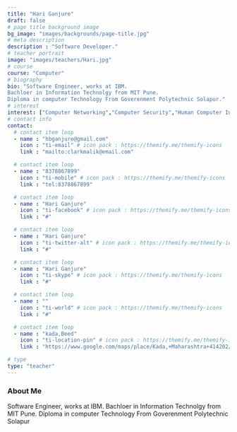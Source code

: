 ```yaml
---
title: "Hari Ganjure"
draft: false
# page title background image
bg_image: "images/backgrounds/page-title.jpg"
# meta description
description : "Software Developer."
# teacher portrait
image: "images/teachers/Hari.jpg"
# course
course: "Computer"
# biography
bio: "Software Engineer, works at IBM. 
Bachloer in Information Technolgy from MIT Pune.
Diploma in computer Technology From Goverenment Polytechnic Solapur."
# interest
interest: ["Computer Networking","Computer Security","Human Computer Interfacing"]
# contact info
contact:
  # contact item loop
  - name : "hbganjure@gmail.com"
    icon : "ti-email" # icon pack : https://themify.me/themify-icons
    link : "mailto:clarkmalik@email.com"

  # contact item loop
  - name : "8378867899"
    icon : "ti-mobile" # icon pack : https://themify.me/themify-icons
    link : "tel:8378867899"

  # contact item loop
  - name : "Hari Ganjure"
    icon : "ti-facebook" # icon pack : https://themify.me/themify-icons
    link : "#"

  # contact item loop
  - name : "Hari Ganjure"
    icon : "ti-twitter-alt" # icon pack : https://themify.me/themify-icons
    link : "#"

  # contact item loop
  - name : "Hari Ganjure"
    icon : "ti-skype" # icon pack : https://themify.me/themify-icons
    link : "#"

  # contact item loop
  - name : ""
    icon : "ti-world" # icon pack : https://themify.me/themify-icons
    link : "#"

  # contact item loop
  - name : "kada,Beed"
    icon : "ti-location-pin" # icon pack : https://themify.me/themify-icons
    link : "https://www.google.com/maps/place/Kada,+Maharashtra+414202/@18.8939839,75.0713825,15z/data=!3m1!4b1!4m5!3m4!1s0x3bc4ac4e2453ac6f:0xac45ee381c296ac!8m2!3d18.8961089!4d75.0815557"

# type
type: "teacher"
---
```


### About Me

Software Engineer, works at IBM. 
Bachloer in Information Technolgy from MIT Pune.
Diploma in computer Technology From Goverenment Polytechnic Solapur